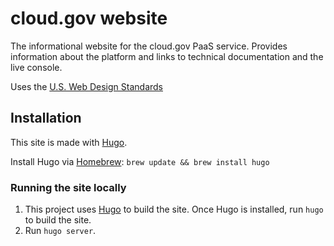 # cloud.gov website

The informational website for the cloud.gov PaaS service. Provides information
about the platform and links to technical documentation and the live console.

Uses the [U.S. Web Design Standards](https://playbook.cio.gov/designstandards/)

## Installation
This site is made with [Hugo](https://gohugo.io).

Install Hugo via [Homebrew](http://brew.sh/):
`brew update && brew install hugo`

### Running the site locally

1. This project uses [Hugo](https://gohugo.io) to build the site. Once Hugo is installed, run `hugo` to build the site.
2. Run `hugo server`.
